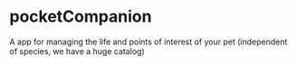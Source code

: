 # pocketCompanion
A app for managing the life and points of interest of your pet (independent of species, we have a huge catalog)
